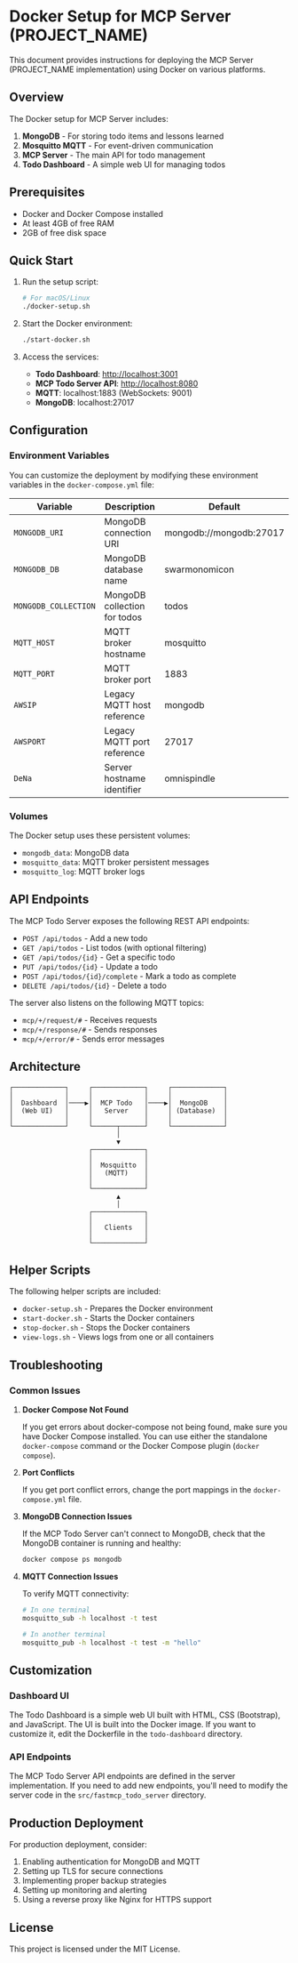 # Docker Setup for MCP Server (PROJECT_NAME)

This document provides instructions for deploying the MCP Server (PROJECT_NAME implementation) using Docker on various platforms.

## Overview

The Docker setup for MCP Server includes:

1. **MongoDB** - For storing todo items and lessons learned
2. **Mosquitto MQTT** - For event-driven communication
3. **MCP Server** - The main API for todo management
4. **Todo Dashboard** - A simple web UI for managing todos

## Prerequisites
      
- Docker and Docker Compose installed
- At least 4GB of free RAM
- 2GB of free disk space

## Quick Start

1. Run the setup script:

   ```bash
   # For macOS/Linux
   ./docker-setup.sh
   ```

2. Start the Docker environment:

   ```bash
   ./start-docker.sh
   ```

3. Access the services:
   - **Todo Dashboard**: [http://localhost:3001](http://localhost:3001)
   - **MCP Todo Server API**: [http://localhost:8080](http://localhost:8080)
   - **MQTT**: localhost:1883 (WebSockets: 9001)
   - **MongoDB**: localhost:27017

## Configuration

### Environment Variables

You can customize the deployment by modifying these environment variables in the `docker-compose.yml` file:

| Variable | Description | Default |
|----------|-------------|---------|
| `MONGODB_URI` | MongoDB connection URI | mongodb://mongodb:27017 |
| `MONGODB_DB` | MongoDB database name | swarmonomicon |
| `MONGODB_COLLECTION` | MongoDB collection for todos | todos |
| `MQTT_HOST` | MQTT broker hostname | mosquitto |
| `MQTT_PORT` | MQTT broker port | 1883 |
| `AWSIP` | Legacy MQTT host reference | mongodb |
| `AWSPORT` | Legacy MQTT port reference | 27017 |
| `DeNa` | Server hostname identifier | omnispindle |

### Volumes

The Docker setup uses these persistent volumes:

- `mongodb_data`: MongoDB data
- `mosquitto_data`: MQTT broker persistent messages
- `mosquitto_log`: MQTT broker logs

## API Endpoints

The MCP Todo Server exposes the following REST API endpoints:

- `POST /api/todos` - Add a new todo
- `GET /api/todos` - List todos (with optional filtering)
- `GET /api/todos/{id}` - Get a specific todo
- `PUT /api/todos/{id}` - Update a todo
- `POST /api/todos/{id}/complete` - Mark a todo as complete
- `DELETE /api/todos/{id}` - Delete a todo

The server also listens on the following MQTT topics:

- `mcp/+/request/#` - Receives requests
- `mcp/+/response/#` - Sends responses
- `mcp/+/error/#` - Sends error messages

## Architecture

```
┌─────────────┐     ┌─────────────┐     ┌─────────────┐
│             │     │             │     │             │
│  Dashboard  │────▶│  MCP Todo   │────▶│  MongoDB    │
│  (Web UI)   │     │   Server    │     │ (Database)  │
│             │     │             │     │             │
└─────────────┘     └──────┬──────┘     └─────────────┘
                           │
                           ▼
                    ┌─────────────┐
                    │             │
                    │  Mosquitto  │
                    │   (MQTT)    │
                    │             │
                    └─────────────┘
                           ▲
                           │
                    ┌─────────────┐
                    │             │
                    │   Clients   │
                    │             │
                    └─────────────┘
```

## Helper Scripts

The following helper scripts are included:

- `docker-setup.sh` - Prepares the Docker environment
- `start-docker.sh` - Starts the Docker containers
- `stop-docker.sh` - Stops the Docker containers
- `view-logs.sh` - Views logs from one or all containers

## Troubleshooting

### Common Issues

1. **Docker Compose Not Found**

   If you get errors about docker-compose not being found, make sure you have Docker Compose installed. You can use either the standalone `docker-compose` command or the Docker Compose plugin (`docker compose`).

2. **Port Conflicts**

   If you get port conflict errors, change the port mappings in the `docker-compose.yml` file.

3. **MongoDB Connection Issues**

   If the MCP Todo Server can't connect to MongoDB, check that the MongoDB container is running and healthy:

   ```bash
   docker compose ps mongodb
   ```

4. **MQTT Connection Issues**

   To verify MQTT connectivity:

   ```bash
   # In one terminal
   mosquitto_sub -h localhost -t test

   # In another terminal
   mosquitto_pub -h localhost -t test -m "hello"
   ```

## Customization

### Dashboard UI

The Todo Dashboard is a simple web UI built with HTML, CSS (Bootstrap), and JavaScript. The UI is built into the Docker image. If you want to customize it, edit the Dockerfile in the `todo-dashboard` directory.

### API Endpoints

The MCP Todo Server API endpoints are defined in the server implementation. If you need to add new endpoints, you'll need to modify the server code in the `src/fastmcp_todo_server` directory.

## Production Deployment

For production deployment, consider:

1. Enabling authentication for MongoDB and MQTT
2. Setting up TLS for secure connections
3. Implementing proper backup strategies
4. Setting up monitoring and alerting
5. Using a reverse proxy like Nginx for HTTPS support

## License

This project is licensed under the MIT License.

